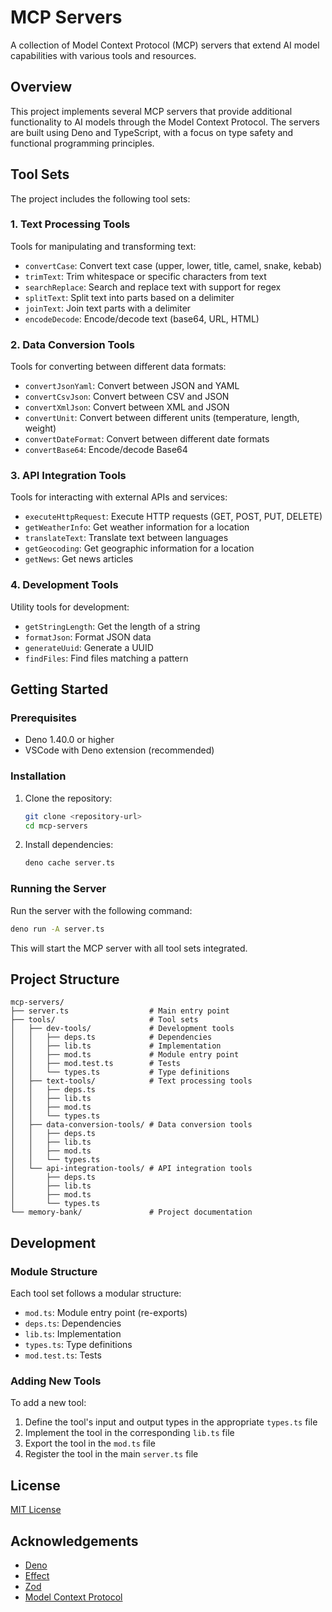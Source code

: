 # MCP Servers

A collection of Model Context Protocol (MCP) servers that extend AI model capabilities with various tools and resources.

## Overview

This project implements several MCP servers that provide additional functionality to AI models through the Model Context Protocol. The servers are built using Deno and TypeScript, with a focus on type safety and functional programming principles.

## Tool Sets

The project includes the following tool sets:

### 1. Text Processing Tools

Tools for manipulating and transforming text:

- `convertCase`: Convert text case (upper, lower, title, camel, snake, kebab)
- `trimText`: Trim whitespace or specific characters from text
- `searchReplace`: Search and replace text with support for regex
- `splitText`: Split text into parts based on a delimiter
- `joinText`: Join text parts with a delimiter
- `encodeDecode`: Encode/decode text (base64, URL, HTML)

### 2. Data Conversion Tools

Tools for converting between different data formats:

- `convertJsonYaml`: Convert between JSON and YAML
- `convertCsvJson`: Convert between CSV and JSON
- `convertXmlJson`: Convert between XML and JSON
- `convertUnit`: Convert between different units (temperature, length, weight)
- `convertDateFormat`: Convert between different date formats
- `convertBase64`: Encode/decode Base64

### 3. API Integration Tools

Tools for interacting with external APIs and services:

- `executeHttpRequest`: Execute HTTP requests (GET, POST, PUT, DELETE)
- `getWeatherInfo`: Get weather information for a location
- `translateText`: Translate text between languages
- `getGeocoding`: Get geographic information for a location
- `getNews`: Get news articles

### 4. Development Tools

Utility tools for development:

- `getStringLength`: Get the length of a string
- `formatJson`: Format JSON data
- `generateUuid`: Generate a UUID
- `findFiles`: Find files matching a pattern

## Getting Started

### Prerequisites

- Deno 1.40.0 or higher
- VSCode with Deno extension (recommended)

### Installation

1. Clone the repository:
   ```bash
   git clone <repository-url>
   cd mcp-servers
   ```

2. Install dependencies:
   ```bash
   deno cache server.ts
   ```

### Running the Server

Run the server with the following command:

```bash
deno run -A server.ts
```

This will start the MCP server with all tool sets integrated.

## Project Structure

```
mcp-servers/
├── server.ts                  # Main entry point
├── tools/                     # Tool sets
│   ├── dev-tools/             # Development tools
│   │   ├── deps.ts            # Dependencies
│   │   ├── lib.ts             # Implementation
│   │   ├── mod.ts             # Module entry point
│   │   ├── mod.test.ts        # Tests
│   │   └── types.ts           # Type definitions
│   ├── text-tools/            # Text processing tools
│   │   ├── deps.ts
│   │   ├── lib.ts
│   │   ├── mod.ts
│   │   └── types.ts
│   ├── data-conversion-tools/ # Data conversion tools
│   │   ├── deps.ts
│   │   ├── lib.ts
│   │   ├── mod.ts
│   │   └── types.ts
│   └── api-integration-tools/ # API integration tools
│       ├── deps.ts
│       ├── lib.ts
│       ├── mod.ts
│       └── types.ts
└── memory-bank/               # Project documentation
```

## Development

### Module Structure

Each tool set follows a modular structure:

- `mod.ts`: Module entry point (re-exports)
- `deps.ts`: Dependencies
- `lib.ts`: Implementation
- `types.ts`: Type definitions
- `mod.test.ts`: Tests

### Adding New Tools

To add a new tool:

1. Define the tool's input and output types in the appropriate `types.ts` file
2. Implement the tool in the corresponding `lib.ts` file
3. Export the tool in the `mod.ts` file
4. Register the tool in the main `server.ts` file

## License

[MIT License](LICENSE)

## Acknowledgements

- [Deno](https://deno.land/)
- [Effect](https://effect.website/)
- [Zod](https://zod.dev/)
- [Model Context Protocol](https://github.com/model-context-protocol/mcp)